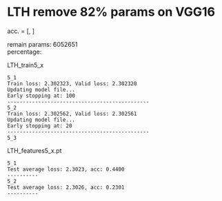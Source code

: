 # LTH remove 82% params on VGG16
acc. = [, ]

remain params: 6052651<br>
percentage: <br>

LTH_train5_x
```
5_1
Train loss: 2.302323, Valid loss: 2.302320
Updating model file...
Early stopping at: 100
----------------------------------------------
5_2
Train loss: 2.302562, Valid loss: 2.302561
Updating model file...
Early stopping at: 20
----------------------------------------------
5_3

```

LTH_features5_x.pt
```
5_1
Test average loss: 2.3023, acc: 0.4400
----------
5_2
Test average loss: 2.3026, acc: 0.2301
----------

```
